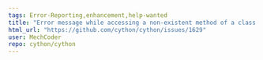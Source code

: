 ```yaml
---
tags: Error-Reporting,enhancement,help-wanted
title: "Error message while accessing a non-existent method of a class without gil can be improved."
html_url: "https://github.com/cython/cython/issues/1629"
user: MechCoder
repo: cython/cython
---
```


